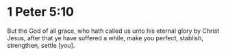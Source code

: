 # 1 Peter 5:10

But the God of all grace, who hath called us unto his eternal glory by Christ Jesus, after that ye have suffered a while, make you perfect, stablish, strengthen, settle [you].